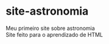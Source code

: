 # site-astronomia

 Meu primeiro site sobre astronomia
 <br>
 Site feito para o aprendizado de HTML 
 
